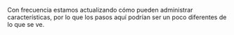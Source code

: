 Con frecuencia estamos actualizando cómo pueden administrar características, por lo que los pasos aquí podrían ser un poco diferentes de lo que se ve.
